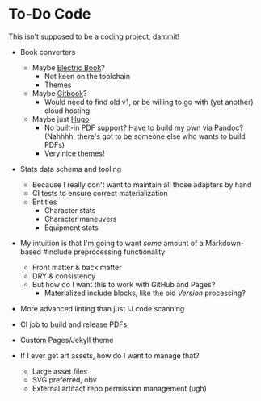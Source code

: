 # To-Do Code

This isn't supposed to be a coding project, dammit!

* Book converters
  * Maybe [Electric Book](https://github.com/electricbookworks/electric-book)?
    * Not keen on the toolchain
    * Themes
  * Maybe [Gitbook](https://www.gitbook.com/)?
    * Would need to find old v1, or be willing to go with (yet another) cloud hosting
  * Maybe just [Hugo](https://gohugo.io/documentation/)
    * No built-in PDF support? Have to build my own via Pandoc?  (Nahhhh, there's got to be someone else who wants to build PDFs)
    * Very nice themes!

* Stats data schema and tooling
  * Because I really don't want to maintain all those adapters by hand
  * CI tests to ensure correct materialization
  * Entities
    * Character stats
    * Character maneuvers
    * Equipment stats

* My intuition is that I'm going to want _some_ amount of a Markdown-based #include preprocessing functionality
  * Front matter & back matter
  * DRY & consistency
  * But how do I want this to work with GitHub and Pages?
    * Materialized include blocks, like the old $Version$ processing?

* More advanced linting than just IJ code scanning

* CI job to build and release PDFs

* Custom Pages/Jekyll theme

* If I ever get art assets, how do I want to manage that?
  * Large asset files
  * SVG preferred, obv
  * External artifact repo permission management (ugh)
